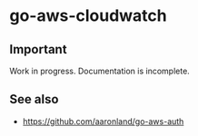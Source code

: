 # go-aws-cloudwatch

## Important

Work in progress. Documentation is incomplete.

## See also

* https://github.com/aaronland/go-aws-auth